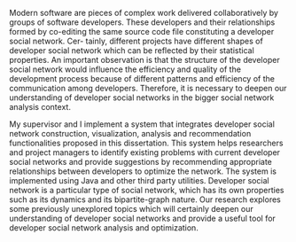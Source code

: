 Modern software are pieces of complex work delivered collaboratively by groups of software developers. These developers and their relationships formed by co-editing the same source code file constituting a developer social network. Cer- tainly, different projects have different shapes of developer social network which can be reflected by their statistical properties. An important observation is that the structure of the developer social network would influence the efficiency and quality of the development process because of different patterns and efficiency of the communication among developers. Therefore, it is necessary to deepen our understanding of developer social networks in the bigger social network analysis context.

My supervisor and I implement a system that integrates developer social network construction, visualization, analysis and recommendation functionalities proposed in this dissertation. This system helps researchers and project managers to identify existing problems with current developer social networks and provide suggestions by recommending appropriate relationships between developers to optimize the network. The system is implemented using Java and other third party utilities.
Developer social network is a particular type of social network, which has its own properties such as its dynamics and its bipartite-graph nature. Our research explores some previously unexplored topics which will certainly deepen our understanding of developer social networks and provide a useful tool for developer social network analysis and optimization.
